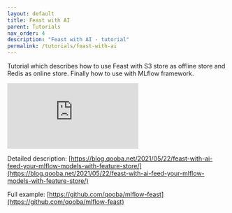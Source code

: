 ```yaml
---
layout: default
title: Feast with AI
parent: Tutorials
nav_order: 4
description: "Feast with AI - tutorial"
permalink: /tutorials/feast-with-ai
---
```


Tutorial which describes how to use Feast with S3 store as offline store and Redis as online store.
Finally how to use with MLflow framework.

<div class="video-container">
    <iframe src="https://www.youtube.com/embed/CeYR0INmPhs" frameborder="0" allowfullscreen></iframe>
</div>

Detailed description: [https://blog.qooba.net/2021/05/22/feast-with-ai-feed-your-mlflow-models-with-feature-store/](https://blog.qooba.net/2021/05/22/feast-with-ai-feed-your-mlflow-models-with-feature-store/)

Full example: [https://github.com/qooba/mlflow-feast](https://github.com/qooba/mlflow-feast)

